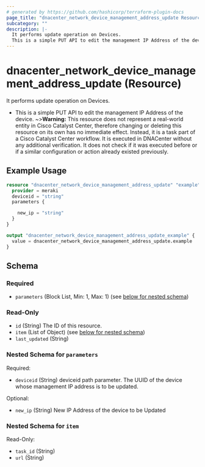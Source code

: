 ```yaml
---
# generated by https://github.com/hashicorp/terraform-plugin-docs
page_title: "dnacenter_network_device_management_address_update Resource - terraform-provider-dnacenter"
subcategory: ""
description: |-
  It performs update operation on Devices.
  This is a simple PUT API to edit the management IP Address of the device.
---
```


# dnacenter_network_device_management_address_update (Resource)

It performs update operation on Devices.

- This is a simple PUT API to edit the management IP Address of the device.
~>**Warning:**
This resource does not represent a real-world entity in Cisco Catalyst Center, therefore changing or deleting this resource on its own has no immediate effect.
Instead, it is a task part of a Cisco Catalyst Center workflow. It is executed in DNACenter without any additional verification. It does not check if it was executed before or if a similar configuration or action already existed previously.

## Example Usage

```terraform
resource "dnacenter_network_device_management_address_update" "example" {
  provider = meraki
  deviceid = "string"
  parameters {

    new_ip = "string"
  }
}

output "dnacenter_network_device_management_address_update_example" {
  value = dnacenter_network_device_management_address_update.example
}
```

<!-- schema generated by tfplugindocs -->
## Schema

### Required

- `parameters` (Block List, Min: 1, Max: 1) (see [below for nested schema](#nestedblock--parameters))

### Read-Only

- `id` (String) The ID of this resource.
- `item` (List of Object) (see [below for nested schema](#nestedatt--item))
- `last_updated` (String)

<a id="nestedblock--parameters"></a>
### Nested Schema for `parameters`

Required:

- `deviceid` (String) deviceid path parameter. The UUID of the device whose management IP address is to be updated.

Optional:

- `new_ip` (String) New IP Address of the device to be Updated


<a id="nestedatt--item"></a>
### Nested Schema for `item`

Read-Only:

- `task_id` (String)
- `url` (String)
